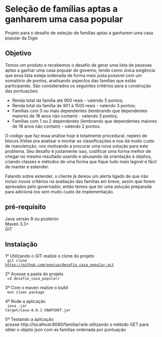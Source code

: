 # Seleção de famílias aptas a ganharem uma casa popular
Projeto para o desafio de seleção de famílias aptas a ganharem uma casa popular da Digix

## Objetivo

Temos um produto e recebemos o desafio de gerar uma lista de pessoas aptas a ganhar uma casa popular do governo, tendo como única exigência que essa lista esteja ordenada de forma mais justa possível com um somatório de pontos, analisando aspectos das famílias que estão participando. São considerados os seguintes critérios para a construção das pontuações:

- Renda total da família até 900 reais - valendo 5 pontos;
- Renda total da família de 901 à 1500 reais - valendo 3 pontos;
- Famílias com 3 ou mais dependentes  (lembrando que dependentes maiores de 18 anos não contam) - valendo 3 pontos;
- Famílias com 1 ou 2 dependentes  (lembrando que dependentes maiores de 18 anos não contam) - valendo 2 pontos.

O código que faz essa análise hoje é totalmente procedural, repleto de blocos if/else pra analisar e montar as classificações e nos dá muito custo de manutenção, nos motivando a procurar uma nova solução para este problema. Seu desafio é justamente isso, codificar uma forma melhor de chegar no mesmo resultado usando e abusando da orientação à objetos, criando classes e métodos de uma forma que fique tudo mais legível e fácil de manter e estender.

Falando sobre estender, o cliente já deixou um alerta ligado de que irão incluir novos critérios na avaliação das famílias em breve, assim que forem aprovados pelo governador, então temos que ter uma solução preparada para adicioná-los sem muito custo de implementação.

## pré-requisito
Java versão 8 ou posterior <br>
Maven 3.3+<br>
GIT<br>

## Instalação
1º Utilizando o GIT realize o clone do projeto<br>
<code> git clone https://github.com/gneiva/desafio_casa_popular.git </code>

2º Acesse a pasta do projeto<br>
<code> cd desafio_casa_popular/  </code>

3º Com o maven realize o build<br>
<code> mvn clean package  </code>

4º Rode a aplicação<br>
<code> java -jar target/casa-0.0.1-SNAPSHOT.jar  </code>

5º Testando a aplicação<br>
acesse http://localhost:8080/familia/rank utilizando o método GET para obter o objeto json com as famílias ordenada por pontuação
